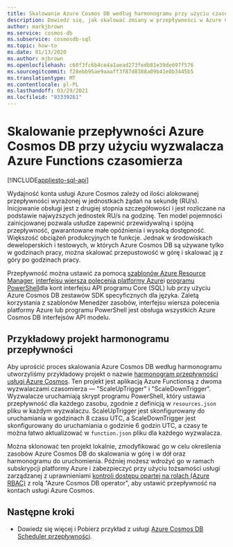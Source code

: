 ```yaml
---
title: Skalowanie Azure Cosmos DB według harmonogramu przy użyciu czasomierza Azure Functions
description: Dowiedz się, jak skalować zmiany w przepływności w Azure Cosmos DB przy użyciu programu PowerShell i Azure Functions.
author: markjbrown
ms.service: cosmos-db
ms.subservice: cosmosdb-sql
ms.topic: how-to
ms.date: 01/13/2020
ms.author: mjbrown
ms.openlocfilehash: c60f3fc6b4ce4a1aead273fedb81e39de697f576
ms.sourcegitcommit: f28ebb95ae9aaaff3f87d8388a09b41e0b3445b5
ms.translationtype: MT
ms.contentlocale: pl-PL
ms.lasthandoff: 03/29/2021
ms.locfileid: "93339261"
---
```

# <a name="scale-azure-cosmos-db-throughput-by-using-azure-functions-timer-trigger"></a>Skalowanie przepływności Azure Cosmos DB przy użyciu wyzwalacza Azure Functions czasomierza
[!INCLUDE[appliesto-sql-api](includes/appliesto-sql-api.md)]

Wydajność konta usługi Azure Cosmos zależy od ilości alokowanej przepływności wyrażonej w jednostkach żądań na sekundę (RU/s). Inicjowanie obsługi jest z drugiej stopnia szczegółowości i jest rozliczane na podstawie najwyższych jednostek RU/s na godzinę. Ten model pojemności zainicjowanej pozwala usłudze zapewnić przewidywalną i spójną przepływność, gwarantowane małe opóźnienia i wysoką dostępność. Większość obciążeń produkcyjnych te funkcje. Jednak w środowiskach deweloperskich i testowych, w których Azure Cosmos DB są używane tylko w godzinach pracy, można skalować przepustowość w górę i skalować ją z góry po godzinach pracy.

Przepływność można ustawić za pomocą [szablonów Azure Resource Manager](./templates-samples-sql.md), [interfejsu wiersza polecenia platformy Azure](cli-samples.md)i [programu PowerShell](powershell-samples.md)dla kont interfejsu API programu Core (SQL) lub przy użyciu Azure Cosmos DB zestawów SDK specyficznych dla języka. Zaletą korzystania z szablonów Menedżer zasobów, interfejsu wiersza polecenia platformy Azure lub programu PowerShell jest obsługa wszystkich Azure Cosmos DB interfejsów API modelu.

## <a name="throughput-scheduler-sample-project"></a>Przykładowy projekt harmonogramu przepływności

Aby uprościć proces skalowania Azure Cosmos DB według harmonogramu utworzyliśmy przykładowy projekt o nazwie [harmonogram przepływności usługi Azure Cosmos](https://github.com/Azure-Samples/azure-cosmos-throughput-scheduler). Ten projekt jest aplikacją Azure Functionsą z dwoma wyzwalaczami czasomierza — "ScaleUpTrigger" i "ScaleDownTrigger". Wyzwalacze uruchamiają skrypt programu PowerShell, który ustawia przepływność dla każdego zasobu, zgodnie z definicją w `resources.json` pliku w każdym wyzwalaczu. ScaleUpTrigger jest skonfigurowany do uruchamiania w godzinach 8 czasu UTC, a ScaleDownTrigger jest skonfigurowany do uruchamiania o godzinie 6 godzin UTC, a czasy te można łatwo aktualizować w `function.json` pliku dla każdego wyzwalacza.

Można sklonować ten projekt lokalnie, zmodyfikować go w celu określenia zasobów Azure Cosmos DB do skalowania w górę i w dół oraz harmonogramu do uruchomienia. Później możesz wdrożyć go w ramach subskrypcji platformy Azure i zabezpieczyć przy użyciu tożsamości usługi zarządzanej z uprawnieniami [kontroli dostępu opartej na rolach (Azure RBAC)](role-based-access-control.md) z rolą "Azure Cosmos DB operator", aby ustawić przepływność na kontach usługi Azure Cosmos.

## <a name="next-steps"></a>Następne kroki

- Dowiedz się więcej i Pobierz przykład z usługi [Azure Cosmos DB Scheduler przepływności](https://github.com/Azure-Samples/azure-cosmos-throughput-scheduler).